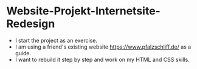 # Website-Projekt-Internetsite-Redesign
- I start the project as an exercise.
- I am using a friend's existing website https://www.pfalzschliff.de/ as a guide. 
- I want to rebuild it step by step and work on my HTML and CSS skills.
